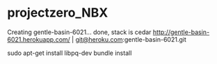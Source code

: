projectzero_NBX
===============
Creating gentle-basin-6021... done, stack is cedar
http://gentle-basin-6021.herokuapp.com/ | git@heroku.com:gentle-basin-6021.git

sudo apt-get install libpq-dev
bundle install

